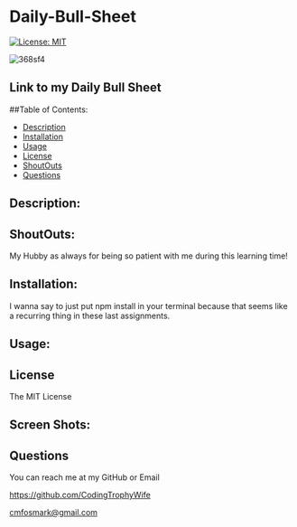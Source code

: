 # Daily-Bull-Sheet

[![License: MIT](https://img.shields.io/badge/License-MIT-yellow.svg)](https://opensource.org/licenses/MIT)

![368sf4](https://user-images.githubusercontent.com/126922695/234135790-be8e738a-b13a-4a23-aa82-0c52189d4705.jpg)


## Link to my Daily Bull Sheet




##Table of Contents:

- [Description](#description)
- [Installation](#installation)
- [Usage](#usage)
- [License](#license)
- [ShoutOuts](#shoutouts)
- [Questions](#questions)

## Description:



## ShoutOuts:

 My Hubby as always for being so patient with me during this learning time! 


## Installation:

I wanna say to just put npm install in your terminal because that seems like a recurring thing in these last assignments.


## Usage:




## License

The MIT License


## Screen Shots:



## Questions 
You can reach me at my GitHub or Email

https://github.com/CodingTrophyWife

cmfosmark@gmail.com
